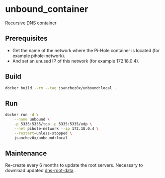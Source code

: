 # unbound_container
Recursive DNS container

## Prerequisites
- Get the name of the network where the Pi-Hole container is located (for example pihole-network). 
- And set an unused IP of this network (for example 172.18.0.4).

## Build
```bash
docker build --rm --tag jsanchez0x/unbound:local .
```

## Run
```bash
docker run -d \
    --name unbound \
    -p 5335:5335/tcp -p 5335:5335/udp \
    --net pihole-network --ip 172.18.0.4 \
    --restart=unless-stopped \
    jsanchez0x/unbound:local
```

## Maintenance
Re-create every 6 months to update the root servers. Necessary to download updated [dns-root-data](https://packages.debian.org/sid/dns-root-data).